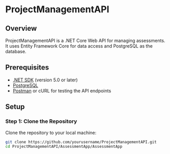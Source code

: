 # ProjectManagementAPI

## Overview

ProjectManagementAPI is a .NET Core Web API for managing assessments. It uses Entity Framework Core for data access and PostgreSQL as the database.

## Prerequisites

- [.NET SDK](https://dotnet.microsoft.com/download) (version 5.0 or later)
- [PostgreSQL](https://www.postgresql.org/download/)
- [Postman](https://www.postman.com/downloads/) or cURL for testing the API endpoints

## Setup

### Step 1: Clone the Repository

Clone the repository to your local machine:

```sh
git clone https://github.com/yourusername/ProjectManagementAPI.git
cd ProjectManagementAPI/AssessmentApp/AssessmentApp